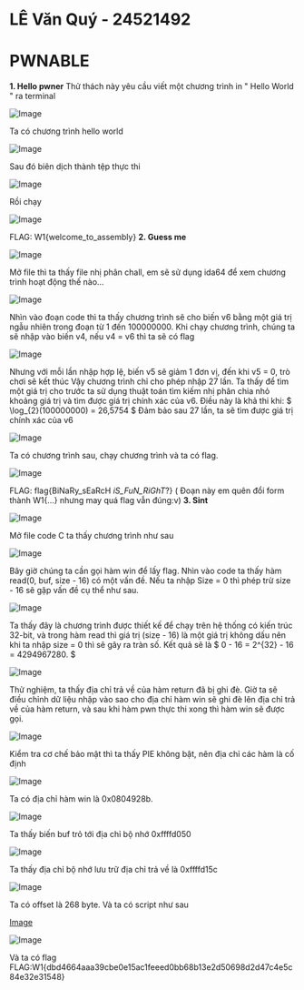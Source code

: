 # LÊ Văn Quý - 24521492
# PWNABLE
**1. Hello pwner**
Thử thách này yêu cầu viết một chương trình in " Hello World " ra terminal

![Image](https://github.com/user-attachments/assets/db6ffe42-8709-43db-983c-51cdff164c66)

Ta có chương trình hello world 

![Image](https://github.com/user-attachments/assets/bb1e45bd-aa0a-4762-8d4d-70696480a46d)

Sau đó biên dịch thành tệp thực thi

![Image](https://github.com/user-attachments/assets/743605ac-df73-4f9d-b566-4a58e4e839de)

Rồi chạy

![Image](https://github.com/user-attachments/assets/78f8ead6-e467-4a4a-b759-7a0146332ded)

FLAG: W1{welcome_to_assembly}
**2. Guess me**

![Image](https://github.com/user-attachments/assets/c0ff5974-c640-4d0d-a50a-536d388758da)

Mở file thì ta thấy file nhị phân chall, em sẽ sử dụng ida64 để xem chương trình hoạt động thế nào...

![Image](https://github.com/user-attachments/assets/36c67b94-0087-44fe-be24-9dbea3fdbc65)

Nhìn vào đoạn code thì ta thấy chương trình sẽ cho biến v6 bằng một giá trị ngẫu nhiên trong đoạn từ 1 đến 100000000. Khi chạy chương trình, chúng ta sẽ nhập vào biến v4, nếu v4 = v6 thì ta sẽ có flag

![Image](https://github.com/user-attachments/assets/9871c6bc-eea7-4645-bffa-51fe66b62d05)

Nhưng với mỗi lần nhập hợp lệ, biến v5 sẽ giảm 1 đơn vị, đến khi v5 = 0, trò chơi sẽ kết thúc
Vậy chương trình chỉ cho phép nhập 27 lần.
Ta thấy để tìm một giá trị cho trước ta sử dụng thuật toán tìm kiếm nhị phân chia nhỏ khoảng giá trị và tìm được giá trị chính xác của v6.
 Điều này là khả thi khi: $
  \log_{2}(100000000) = 26,5754 $
 Đảm bảo sau 27 lần, ta sẽ tìm được giá trị chính xác của v6

![Image](https://github.com/user-attachments/assets/cb494597-d3bb-4a07-97f9-bd2c396b2877)

Ta có chương trình sau, chạy chương trình và ta có flag.

![Image](https://github.com/user-attachments/assets/173e93d7-02ad-4240-b390-1b3032214161)

FLAG: flag{BiNaRy_sEaRcH _iS_FuN_RiGhT_?} 
( Đoạn này em quên đổi form thành W1{...} nhưng may quá flag vẫn đúng:v)
**3. Sint**

![Image](https://github.com/user-attachments/assets/20634124-978b-4e4e-b9e2-5716fbb120d4)

Mở file code C ta thấy chương trình như sau 

![Image](https://github.com/user-attachments/assets/37f9a64a-aa69-4cf6-a878-99a6f0b456ac)

Bây giờ chúng ta cần gọi hàm win để lấy flag.
Nhìn vào code ta thấy hàm read(0, buf, size - 16) có một vấn đề. Nếu ta nhập Size = 0 thì phép trừ size - 16 sẽ gặp vấn đề cụ thể như sau.

![Image](https://github.com/user-attachments/assets/25242ce3-9465-4e5d-abd8-07dc156b25f4)

Ta thấy đây là chương trình được thiết kế để chạy trên hệ thống có kiến trúc 32-bit, và trong hàm read thì giá trị (size - 16) là một giá trị không dấu nên khi ta nhập size = 0 thì sẽ gây ra tràn số. Kết quả sẽ là 
$
0 - 16 = 2^{32} - 16 = 4294967280.
$

![Image](https://github.com/user-attachments/assets/60eee6e9-3c59-4054-9a78-0caf20df911f)

Thử nghiệm, ta thấy địa chỉ trả về của hàm return đã bị ghi đè. 
Giờ ta sẽ điều chỉnh dữ liệu nhập vào sao cho địa chỉ hàm win sẽ ghi đè lên địa chỉ trả về của hàm return, và sau khi hàm pwn thực thi xong thì hàm win sẽ được gọi.

![Image](https://github.com/user-attachments/assets/b846a8b7-63cd-41ce-a8ba-3335ace0dd8e)

Kiểm tra cơ chế bảo mật thì ta thấy PIE không bật, nên địa chỉ các hàm là cố định

![Image](https://github.com/user-attachments/assets/a9018b98-1923-4f8c-bcb7-8cea80922bec)

Ta có địa chỉ hàm win là 0x0804928b.

![Image](https://github.com/user-attachments/assets/b7573a61-c80b-47a8-80da-2478256ae635)

Ta thấy biến buf trỏ tới địa chỉ bộ nhớ 0xffffd050

![Image](https://github.com/user-attachments/assets/8039de50-550c-4eb7-9cb2-127e35e9f772)

Ta thấy địa chỉ bộ nhớ lưu trữ địa chỉ trả về là 0xffffd15c

![Image](https://github.com/user-attachments/assets/e13d30fa-45bd-4cb2-8864-fbfa772b44e1)

Ta có offset là 268 byte.
Và ta có script như sau

[Image](https://github.com/user-attachments/assets/bdf2e778-6879-4814-89a8-1e2eea3693d3)

![Image](https://github.com/user-attachments/assets/e0d3148c-72e5-4b99-b64f-611b048cefa4)

Và ta có flag
FLAG:W1{dbd4664aaa39cbe0e15ac1feeed0bb68b13e2d50698d2d47c4e5c84e32e31548}
